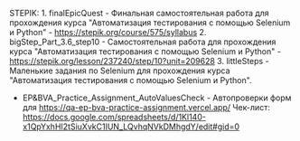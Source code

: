 STEPIK: 1. finalEpicQuest - Финальная самостоятельная работа для прохождения курса "Автоматизация тестирования с помощью Selenium и Python" - https://stepik.org/course/575/syllabus 2. bigStep_Part_3.6_step10 - Cамостоятельная работа для прохождения курса "Автоматизация тестирования с помощью Selenium и Python" - https://stepik.org/lesson/237240/step/10?unit=209628 3. littleSteps - Маленькие задания по Selenium для прохождения курса "Автоматизация тестирования с помощью Selenium и Python".

- EP&BVA_Practice_Assignment_AutoValuesCheck - Автопроверки форм для https://qa-ep-bva-practice-assignment.vercel.app/
  Чек-лист: https://docs.google.com/spreadsheets/d/1Kl140-x1QpYxhHI2tSiuXvkC1IUN_LQvhqNVkDMhgdY/edit#gid=0
